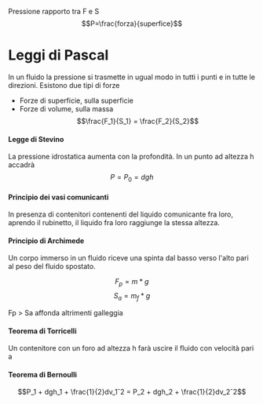 Pressione rapporto tra F e S
$$P=\frac{forza}{superfice}$$

# Leggi di Pascal

In un fluido la pressione si trasmette in ugual modo in tutti i punti e in tutte le direzioni.
Esistono due tipi di forze
- Forze di superficie, sulla superficie
- Forze di volume, sulla massa
$$\frac{F_1}{S_1} = \frac{F_2}{S_2}$$

#### Legge di Stevino
La pressione idrostatica aumenta con la profondità.
In un punto ad altezza h accadrà
$$P = P_0 = dgh$$

#### Principio dei vasi comunicanti
In presenza di contenitori contenenti del liquido comunicante fra loro, aprendo il rubinetto, il liquido fra loro raggiunge la stessa altezza.


#### Principio di Archimede
Un corpo immerso in un fluido riceve una spinta dal basso verso l'alto pari al peso del fluido spostato.

$$F_p = m * g$$
$$S_a = m_f * g$$

Fp > Sa affonda altrimenti galleggia


#### Teorema di Torricelli
Un contenitore con un foro ad altezza h farà uscire il fluido con velocità pari a 


#### Teorema di Bernoulli
$$P_1 + dgh_1 + \frac{1}{2}dv_1ˆ2 = P_2 + dgh_2 + \frac{1}{2}dv_2ˆ2$$

